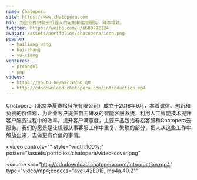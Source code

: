 ```yaml
---
name: Chatopera
site: https://www.chatopera.com
bio: 为企业提供聊天机器人的定制和运营服务，降本增效。
twitter: https://weibo.com/u/6680792124
avatar: /assets/portfolios/chatopera/icon.png
people:
  - hailiang-wang
  - kai-zhang
  - yu-xiang
ventures:
  - preangel
  - pnp
videos:
  - https://youtu.be/WYc7W76O_qM
  - http://cdndownload.chatopera.com/introduction.mp4
---
```


Chatopera（北京华夏春松科技有限公司）成立于2018年6月，本着诚信、创新和负责的价值观，为企业客户提供自主研发的智能客服系统，利用人工智能技术提升客户服务过程中的效率，提升客户满意度，主要产品包括春松客服和Chatopera云服务。我们的愿景是让机器从事客服工作中重复、繁琐的部分，把人从这些工作中解放出来，去做更有价值的事情。

<video
  controls=""
  style="width:100%;"
  poster="/assets/portfolios/chatopera/video-cover.png"
>
  <source
    src="http://cdndownload.chatopera.com/introduction.mp4"
    type="video/mp4;codecs=&quot;avc1.42E01E, mp4a.40.2&quot;"
  >
</video>
